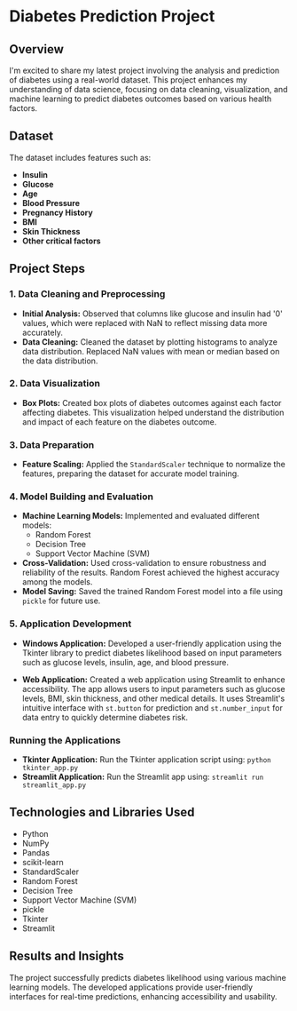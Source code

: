 # Diabetes Prediction Project

## Overview

I'm excited to share my latest project involving the analysis and prediction of diabetes using a real-world dataset. This project enhances my understanding of data science, focusing on data cleaning, visualization, and machine learning to predict diabetes outcomes based on various health factors.

## Dataset

The dataset includes features such as:
- **Insulin**
- **Glucose**
- **Age**
- **Blood Pressure**
- **Pregnancy History**
- **BMI**
- **Skin Thickness**
- **Other critical factors**

## Project Steps

### 1. Data Cleaning and Preprocessing

- **Initial Analysis:** Observed that columns like glucose and insulin had '0' values, which were replaced with NaN to reflect missing data more accurately.
- **Data Cleaning:** Cleaned the dataset by plotting histograms to analyze data distribution. Replaced NaN values with mean or median based on the data distribution.

### 2. Data Visualization

- **Box Plots:** Created box plots of diabetes outcomes against each factor affecting diabetes. This visualization helped understand the distribution and impact of each feature on the diabetes outcome.

### 3. Data Preparation

- **Feature Scaling:** Applied the `StandardScaler` technique to normalize the features, preparing the dataset for accurate model training.

### 4. Model Building and Evaluation

- **Machine Learning Models:** Implemented and evaluated different models:
  - Random Forest
  - Decision Tree
  - Support Vector Machine (SVM)
- **Cross-Validation:** Used cross-validation to ensure robustness and reliability of the results. Random Forest achieved the highest accuracy among the models.
- **Model Saving:** Saved the trained Random Forest model into a file using `pickle` for future use.

### 5. Application Development

- **Windows Application:** Developed a user-friendly application using the Tkinter library to predict diabetes likelihood based on input parameters such as glucose levels, insulin, age, and blood pressure.

- **Web Application:** Created a web application using Streamlit to enhance accessibility. The app allows users to input parameters such as glucose levels, BMI, skin thickness, and other medical details. It uses Streamlit's intuitive interface with `st.button` for prediction and `st.number_input` for data entry to quickly determine diabetes risk.


### Running the Applications

- **Tkinter Application:** Run the Tkinter application script using: `python tkinter_app.py`
- **Streamlit Application:** Run the Streamlit app using: `streamlit run streamlit_app.py`

## Technologies and Libraries Used

- Python
- NumPy
- Pandas
- scikit-learn
- StandardScaler
- Random Forest
- Decision Tree
- Support Vector Machine (SVM)
- pickle
- Tkinter
- Streamlit

## Results and Insights

The project successfully predicts diabetes likelihood using various machine learning models. The developed applications provide user-friendly interfaces for real-time predictions, enhancing accessibility and usability.



